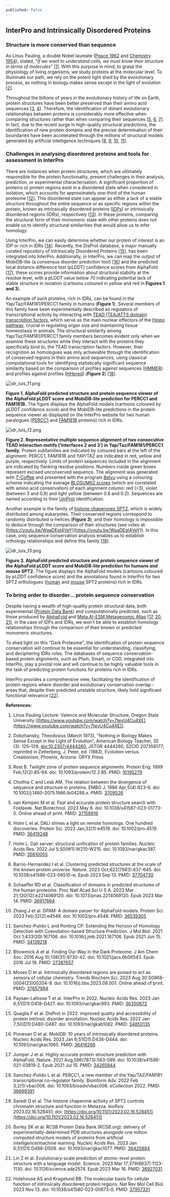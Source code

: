 ```yaml
---
published: false
---
```


## InterPro and Intrinsically Disordered Proteins

### Structure is more conserved than sequence
As Linus Pauling, a double Nobel laureate ([Peace 1962](https://www.nobelprize.org/prizes/peace/1962/pauling/lecture/) and [Chemistry 1954](https://www.nobelprize.org/prizes/chemistry/1954/pauling/lecture/)), stated, "_If we want to understand cells, we must know their structure in terms of molecules_" [[1](https://www.youtube.com/watch?v=7tevU4Cu4XE)]. With this purpose in mind, to grasp the physiology of living organisms, we study proteins at the molecular level. To illuminate our path, we rely on the potent light shed by the evolutionary process, as nothing in biology makes sense except in the light of evolution [[2](https://doi.org/10.2307/4444260)].

Throughout the billions of years in the evolutionary history of life on Earth, protein structures have been better preserved than their amino acid sequences [[3](https://europepmc.org/article/MED/10195279), [4](https://europepmc.org/article/MED/3709526)]. Therefore, the identification of distant evolutionary relationships between proteins is considerably more effective when comparing structures rather than when comparing their sequences [[5](https://europepmc.org/article/MED/37156916), [6](https://europepmc.org/article/MED/36419248), [7](https://europepmc.org/article/MED/35610055)]. In fact, due to the recent surge in high-quality structural predictions, the identification of new protein domains and the precise determination of their boundaries have been accelerated through the millions of structural models generated by artificial intelligence techniques [[8](https://europepmc.org/article/MED/37704730), [9](https://europepmc.org/article/MED/36917664), [10](https://europepmc.org/article/MED/36539305), [11](https://europepmc.org/article/MED/34139218)].

### Challenges in analysing disordered proteins and tools for assessment in InterPro
There are instances when protein structures, which are ultimately responsible for the protein functionality, present challenges in their analysis, prediction, or experimental characterisation. A significant proportion of proteins or protein regions exist in a disordered state when considered in isolation, which accounts for approximately one-third of the human proteome [[12](https://europepmc.org/article/MED/27387657)]. This disordered state can appear as either a lack of a stable structure throughout the entire sequence or as specific regions within the protein, known as intrinsically disordered proteins ([IDPs](https://en.wikipedia.org/wiki/Intrinsically_disordered_proteins)) or intrinsically disordered regions (IDRs), respectively [[13](https://europepmc.org/article/MED/37657994)]. In these proteins, comparing the structural form of their monomeric state with other proteins does not enable us to identify structural similarities that would allow us to infer homology.

Using InterPro, we can easily determine whether our protein of interest is an IDP or rich in IDRs [[14](https://europepmc.org/article/MED/36350672)]. Recently, the DisProt database, a major manually curated repository of Intrinsically Disordered Proteins [[15](https://europepmc.org/article/MED/34850135)], has been integrated into InterPro. Additionally, in InterPro, we can map the output of MobiDB-lite (a consensus disorder prediction tool) [[16](https://europepmc.org/article/MED/36416266)] and the predicted local distance difference test (pLDDT) confidence scores from AlphaFold [[17](https://europepmc.org/article/MED/34265844)], these scores provide information about structural stability at the residue level, with a pLDDT value below 70 indicating potential lack of stable structure in isolation (cartoons coloured in yellow and red in **Figures 1 and 3**).

An example of such proteins, rich in IDRs, can be found in the Yap/Taz/FAM181/PERCC1 family in humans (**Figure 1**). Several members of this family have been experimentally described as regulators of transcriptional activity by interacting with [TEAD (TEA/ATTS domain) transcription factors](https://www.ebi.ac.uk/interpro/entry/InterPro/IPR016361/), which serve as the main nuclear effectors of the [Hippo pathway](https://en.wikipedia.org/wiki/Hippo_signaling_pathway), crucial in regulating organ size and maintaining tissue homeostasis in animals. The structural similarity among Yap/Taz/FAM181/PERCC1 family members becomes evident only when we examine these structures while they interact with the proteins they specifically bind to, the TEAD transcription factors. However, their recognition as homologues was only achievable through the identification of conserved regions in their amino acid sequences, using classical computational tools for identifying statistically significant sequence similarity based on the comparison of profiles against sequences ([HMMER](http://hmmer.org/)) and profiles against profiles ([HHpred](https://toolkit.tuebingen.mpg.de/tools/hhpred)) (**Figure 2**) [[18](https://europepmc.org/article/MED/36699391)].

![idr_luis_f1.png]({{site.baseurl}}/assets/media/images/posts/idr_luis_f1.png)

**Figure 1. AlphaFold predicted structure and protein sequence viewer of the AlphaFold pLDDT score and MobiDB-lite prediction for PERCC1 and FAM181B.** The figure displays the AlphaFold models (cartoons coloured by pLDDT confidence score) and the MobiDB-lite predictions in the protein sequence viewer as displayed on the InterPro website for two human paralogues ([PERCC1](https://www.ebi.ac.uk/interpro/protein/UniProt/A0A1W2PR82/) and [FAM181B](https://www.ebi.ac.uk/interpro/protein/reviewed/A6NEQ2/) proteins) rich in IDRs.


![idr_luis_f2.png]({{site.baseurl}}/assets/media/images/posts/idr_luis_f2.png)

**Figure 2. Representative multiple sequence alignment of two consecutive TEAD interaction motifs (‘interfaces 2 and 3’) in Yap/Taz/FAM181/PERCC1 family.** Protein subfamilies are indicated by coloured bars at the left of the alignment: PERCC1, FAM181B and YAP/TAZ are indicated in red, yellow and purple, respectively. Limits of protein sequences included in the alignment are indicated by flanking residue positions. Numbers inside green boxes represent excised unconserved sequence. The alignment was generated with [T-Coffee](https://tcoffee.crg.eu/) and presented with the program [Belvu](https://sonnhammer.sbc.su.se/Belvu.html) using a colouring scheme indicating the average [BLOSUM62 scores](https://en.wikipedia.org/wiki/BLOSUM) (which are correlated with amino acid conservation) of each alignment column: red (>3), violet (between 3 and 0.8) and light yellow (between 0.8 and 0.2). Sequences are named according to their [UniProt](https://www.uniprot.org/) identification.

Another example is the family of [histone chaperones SPT2](https://www.ebi.ac.uk/interpro/entry/InterPro/IPR013256/), which is widely distributed among eukaryotes. Their conserved regions correspond to randomly distributed α-helices  (**Figure 3**), and their homology is impossible to deduce through the comparison of their structures (see video at: [https://youtu.be/WqaDEgl4VeY](https://youtu.be/WqaDEgl4VeY)). In this case, only sequence conservation analysis enables us to establish orthology relationships and define this family [[19](https://doi.org/10.1101/2023.02.16.528451)].


![idr_luis_f3.png]({{site.baseurl}}/assets/media/images/posts/idr_luis_f3.png)

**Figure 3. AlphaFold predicted structure and protein sequence viewer of the AlphaFold pLDDT score and MobiDB-lite prediction for humans and mouse SPT2.** The figure displays the AlphaFold models (cartoons coloured by pLDDT confidence score) and the annotations found in InterPro for two SPT2 orthologues ([human](https://www.ebi.ac.uk/interpro/protein/reviewed/Q68D10/) and [mouse](https://www.ebi.ac.uk/interpro/protein/reviewed/Q68FG3/) SPT2 proteins) rich in IDRs.

### To bring order to disorder... protein sequence conservation
Despite having a wealth of high-quality protein structural data, both experimental ([Protein Data Bank](https://www.rcsb.org/)) and computationally predicted, such as those produced by [AlphaFold](https://alphafold.ebi.ac.uk/) and [Meta AI-ESM Metagenomic Atlas](https://esmatlas.com/) [[17](https://europepmc.org/article/MED/34265844), [20](https://europepmc.org/article/MED/36420884), [21](https://europepmc.org/article/MED/36927031)], in the case of IDPs and IDRs, we won't be able to establish homology relationships through the comparison of their known or predicted monomeric structures.

To shed light on this "Dark Proteome", the identification of protein sequence conservation will continue to be essential for understanding, classifying, and deciphering IDRs roles. The databases of sequence conservation-based protein alignments, such as Pfam, Smart, or CDD, integrated into InterPro, play a pivotal role and will continue to be highly valuable tools in the task of predicting protein functions for proteins rich in IDRs.

InterPro provides a comprehensive view, facilitating the identification of protein regions where disorder and evolutionary conservation overlap - areas that, despite their predicted unstable structure, likely hold significant functional relevance [[22](https://doi.org/10.1038/s41580-023-00673-0)].


**References:**

1. Linus Pauling Lecture: Valence and Molecular Structure, Oregon State University ([https://www.youtube.com/watch?v=7tevU4Cu4XE](https://www.youtube.com/watch?v=7tevU4Cu4XE)).

2. Dobzhansky, Theodosius (March 1973), "Nothing in Biology Makes Sense Except in the Light of Evolution", American Biology Teacher, 35 (3): 125–129, [doi:10.2307/4444260](https://doi.org/10.2307/4444260), JSTOR 4444260, S2CID 207358177; reprinted in Zetterberg, J. Peter, ed. (1983), Evolution versus Creationism, Phoenix, Arizona: ORYX Press

3. Rost B. Twilight zone of protein sequence alignments. Protein Eng. 1999 Feb;12(2):85-94. doi: 10.1093/protein/12.2.85. PMID: [10195279](https://europepmc.org/article/MED/10195279)

4. Chothia C and Lesk AM. The relation between the divergence of sequence and structure in proteins. EMBO J. 1986 Apr;5(4):823-6. doi: 10.1002/j.1460-2075.1986.tb04288.x. PMID: [3709526](https://europepmc.org/article/MED/3709526) 

5. van Kempen M et al. Fast and accurate protein structure search with Foldseek. Nat Biotechnol. 2023 May 8. doi: 10.1038/s41587-023-01773-0. Online ahead of print. PMID: [37156916](https://europepmc.org/article/MED/37156916)

6. Holm L et al. DALI shines a light on remote homologs: One hundred discoveries. Protein Sci. 2023 Jan;32(1):e4519. doi: 10.1002/pro.4519. PMID: [36419248](https://europepmc.org/article/MED/36419248)

7. Holm L. Dali server: structural unification of protein families. Nucleic Acids Res. 2022 Jul 5;50(W1):W210-W215. doi: 10.1093/nar/gkac387. PMID: [35610055](https://europepmc.org/article/MED/35610055)

8. Barrio-Hernandez I et al. Clustering predicted structures at the scale of the known protein universe. Nature. 2023 Oct;622(7983):637-645. doi: 10.1038/s41586-023-06510-w. Epub 2023 Sep 13. PMID: [37704730](https://europepmc.org/article/MED/37704730)

9. Schaeffer RD et al. Classification of domains in predicted structures of the human proteome. Proc Natl Acad Sci U S A. 2023 Mar 21;120(12):e2214069120. doi: 10.1073/pnas.2214069120. Epub 2023 Mar 14. PMID: [36917664](https://europepmc.org/article/MED/36917664)

10. Zhang J et al. DPAM: A domain parser for AlphaFold models. Protein Sci. 2023 Feb;32(2):e4548. doi: 10.1002/pro.4548. PMID: [36539305](https://europepmc.org/article/MED/36539305)

11. Sanchez-Pulido L and Ponting CP. Extending the Horizon of Homology Detection with Coevolution-based Structure Prediction. J Mol Biol. 2021 Oct 1;433(20):167106. doi: 10.1016/j.jmb.2021.167106. Epub 2021 Jun 15. PMID: [34139218](https://europepmc.org/article/MED/34139218)

12. Bhowmick A et al. Finding Our Way in the Dark Proteome. J Am Chem Soc. 2016 Aug 10;138(31):9730-42. doi: 10.1021/jacs.6b06543. Epub 2016 Jul 19. PMID: [27387657](https://europepmc.org/article/MED/27387657)

13. Moses D et al. Intrinsically disordered regions are poised to act as sensors of cellular chemistry. Trends Biochem Sci. 2023 Aug 30:S0968-0004(23)00204-9. doi: 10.1016/j.tibs.2023.08.001. Online ahead of print. PMID: [37657994](https://europepmc.org/article/MED/37657994)

14. Paysan-Lafosse T et al. InterPro in 2022. Nucleic Acids Res. 2023 Jan 6;51(D1):D418-D427. doi: 10.1093/nar/gkac993. PMID: [36350672](https://europepmc.org/article/MED/36350672)

15. Quaglia F et al. DisProt in 2022: improved quality and accessibility of protein intrinsic disorder annotation. Nucleic Acids Res. 2022 Jan 7;50(D1):D480-D487. doi: 10.1093/nar/gkab1082. PMID: [34850135](https://europepmc.org/article/MED/34850135)

16. Piovesan D et al. MobiDB: 10 years of intrinsically disordered proteins. Nucleic Acids Res. 2023 Jan 6;51(D1):D438-D444. doi: 10.1093/nar/gkac1065. PMID: [36416266](https://europepmc.org/article/MED/36416266)

17. Jumper J et al. Highly accurate protein structure prediction with AlphaFold. Nature. 2021 Aug;596(7873):583-589. doi: 10.1038/s41586-021-03819-2. Epub 2021 Jul 15. PMID: [34265844](https://europepmc.org/article/MED/34265844)

18. Sanchez-Pulido L et al. PERCC1, a new member of the Yap/TAZ/FAM181 transcriptional co-regulator family. Bioinform Adv. 2022 Feb 3;2(1):vbac008. doi: 10.1093/bioadv/vbac008. eCollection 2022. PMID: [36699391](https://europepmc.org/article/MED/36699391)

19. Saredi G et al. The histone chaperone activity of SPT2 controls chromatin structure and function in Metazoa. bioRxiv 2023.02.16.528451; doi: [https://doi.org/10.1101/2023.02.16.528451](https://doi.org/10.1101/2023.02.16.528451)

20. Burley SK et al. RCSB Protein Data Bank (RCSB.org): delivery of experimentally-determined PDB structures alongside one million computed structure models of proteins from artificial intelligence/machine learning. Nucleic Acids Res. 2023 Jan 6;51(D1):D488-D508. doi: 10.1093/nar/gkac1077. PMID: [36420884](https://europepmc.org/article/MED/36420884)

21. Lin Z et al. Evolutionary-scale prediction of atomic-level protein structure with a language model. Science. 2023 Mar 17;379(6637):1123-1130. doi: 10.1126/science.ade2574. Epub 2023 Mar 16. PMID: [36927031](https://europepmc.org/article/MED/36927031)

22. Holehouse AS and Kragelund BB. The molecular basis for cellular function of intrinsically disordered protein regions. Nat Rev Mol Cell Biol. 2023 Nov 13. doi: 10.1038/s41580-023-00673-0. PMID: [37957331](https://doi.org/10.1038/s41580-023-00673-0)

